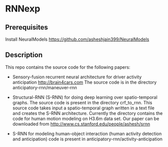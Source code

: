 # RNNexp

## Prerequisites

Install NeuralModels https://github.com/asheshjain399/NeuralModels

## Description

This repo contains the source code for the following papers:
* Sensory-fusion recurrent neural architecture for driver activity anticipation http://brain4cars.com The source code is in the directory anticipatory-rnn/maneuver-rnn

* Structural-RNN (S-RNN) for doing deep learning over spatio-temporal graphs.  The source code is present in the directory crf_to_rnn. This source code takes input a spatio-temporal graph written in a text file and creates the S-RNN architecture. Currently the directory contains the code for human motion modeling on H3.6m data set. Our paper can be downloaded from http://www.cs.stanford.edu/people/ashesh/srnn

* S-RNN for modeling human-object interaction (human activity detection and anticipation) code is present in anticipatory-rnn/activity-anticipation
